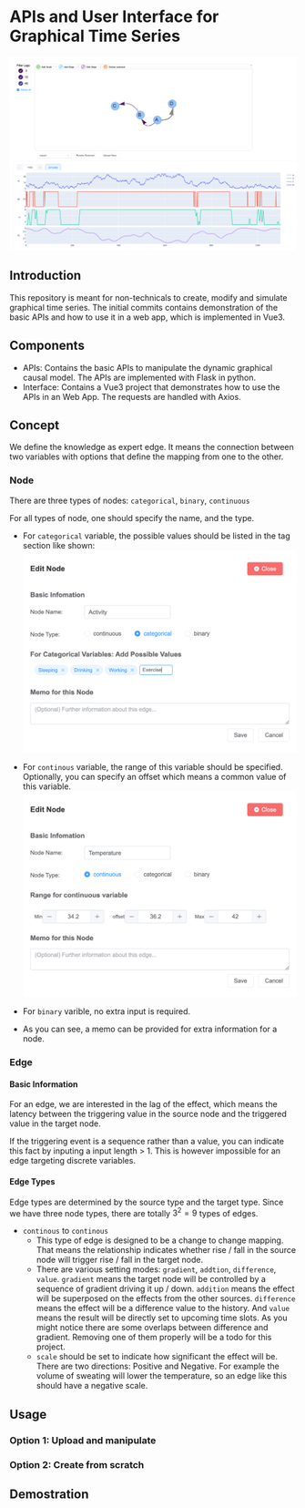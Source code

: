 # APIs and User Interface for Graphical Time Series
![](img/Main.png)

## Introduction

This repository is meant for non-technicals to create, modify and simulate graphical time series. The initial commits contains demonstration of the basic APIs and how to use it in a web app, which is implemented in Vue3.

## Components

* APIs: Contains the basic APIs to manipulate the dynamic graphical causal model. The APIs are implemented with Flask in python.
* Interface: Contains a Vue3 project that demonstrates how to use the APIs in an Web App. The requests are handled with Axios.


## Concept
We define the knowledge as expert edge. It means the connection between two variables with options that define the mapping from one to the other.

### Node

There are three types of nodes: `categorical`, `binary`, `continuous`

For all types of node, one should specify the name, and the type. 

* For `categorical` variable, the possible values should be listed in the tag section like shown:
![](./img/catNode.png)

* For `continous` variable, the range of this variable should be specified. Optionally, you can specify an offset which means a common value of this variable. 
![](./img/ContNode.png)


* For `binary` varible, no extra input is required. 

* As you can see, a memo can be provided for extra information for a node.



### Edge

#### Basic Information
For an edge, we are interested in the lag of the effect, which means the latency between the triggering value in the source node and the triggered value in the target node.

If the triggering event is a sequence rather than a value, you can indicate this fact by inputing a input length > 1. This is however impossible for an edge targeting discrete variables.

#### Edge Types
Edge types are determined by the source type and the target type. Since we have three node types, there are totally $3^2 = 9$ types of edges.

* `continous` to `continous` 
  * This type of edge is designed to be a change to change mapping. That means the relationship indicates whether rise / fall in the source node will trigger rise / fall in the target node.
  * There are various setting modes: `gradient`, `addtion`, `difference`, `value`. `gradient` means the target node will be controlled by a sequence of gradient driving it up / down. `addition` means the effect will be superposed on the effects from the other sources. `difference` means the effect will be a difference value to the history. And `value` means the result will be directly set to upcoming time slots. As you might notice there are some overlaps between difference and gradient. Removing one of them properly will be a todo for this project.
  * `scale` should be set to indicate how significant the effect will be. There are two directions: Positive and Negative. For example the volume of sweating will lower the temperature, so an edge like this should have a negative scale. 
  

## Usage

### Option 1: Upload and manipulate 


### Option 2: Create from scratch


## Demostration



